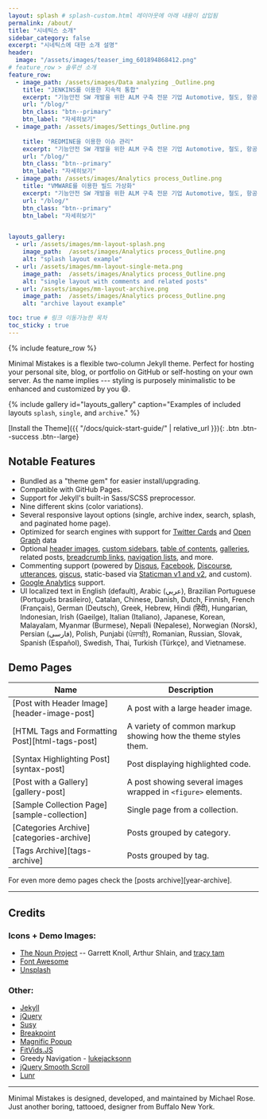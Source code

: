```yaml
---
layout: splash # splash-custom.html 레이아웃에 아래 내용이 삽입됨
permalink: /about/
title: "시네틱스 소개"
sidebar_category: false
excerpt: "시네틱스에 대한 소개 설명"
header:
  image: "/assets/images/teaser_img_601894868412.png"
# feature_row > 솔루션 소개
feature_row:
  - image_path: /assets/images/Data analyzing _Outline.png
    title: "JENKINS를 이용한 지속적 통합"
    excerpt: "​기능안전 SW 개발을 위한 ALM 구축 전문 기업 Automotive, 철도, 항공 SW 개발을 위한 지속적 통합과 빌드 가상화 컨설팅과 교육을 제공합니다."
    url: "/blog/"
    btn_class: "btn--primary"
    btn_label: "자세히보기"
  - image_path: /assets/images/Settings_Outline.png
    
    title: "REDMINE을 이용한 이슈 관리"
    excerpt: "​기능안전 SW 개발을 위한 ALM 구축 전문 기업 Automotive, 철도, 항공 SW 개발을 위한 지속적 통합과 빌드 가상화 컨설팅과 교육을 제공합니다."
    url: "/blog/"
    btn_class: "btn--primary"
    btn_label: "자세히보기"
  - image_path: /assets/images/Analytics process_Outline.png
    title: "VMWARE를 이용한 빌드 가상화"
    excerpt: "​기능안전 SW 개발을 위한 ALM 구축 전문 기업 Automotive, 철도, 항공 SW 개발을 위한 지속적 통합과 빌드 가상화 컨설팅과 교육을 제공합니다."
    url: "/blog/"
    btn_class: "btn--primary"
    btn_label: "자세히보기"      


layouts_gallery:
  - url: /assets/images/mm-layout-splash.png
    image_path:  /assets/images/Analytics process_Outline.png
    alt: "splash layout example"
  - url: /assets/images/mm-layout-single-meta.png
    image_path:  /assets/images/Analytics process_Outline.png
    alt: "single layout with comments and related posts"
  - url: /assets/images/mm-layout-archive.png
    image_path:  /assets/images/Analytics process_Outline.png
    alt: "archive layout example"

toc: true # 링크 이동가능한 목차
toc_sticky : true
---
```


{% include feature_row %}


Minimal Mistakes is a flexible two-column Jekyll theme. Perfect for hosting your personal site, blog, or portfolio on GitHub or self-hosting on your own server. As the name implies --- styling is purposely minimalistic to be enhanced and customized by you :smile:.

{% include gallery id="layouts_gallery" caption="Examples of included layouts `splash`, `single`, and `archive`." %}

[Install the Theme]({{ "/docs/quick-start-guide/" | relative_url }}){: .btn .btn--success .btn--large}

## Notable Features

- Bundled as a "theme gem" for easier install/upgrading.
- Compatible with GitHub Pages.
- Support for Jekyll's built-in Sass/SCSS preprocessor.
- Nine different skins (color variations).
- Several responsive layout options (single, archive index, search, splash, and paginated home page).
- Optimized for search engines with support for [Twitter Cards](https://dev.twitter.com/cards/overview) and [Open Graph](http://ogp.me/) data
- Optional [header images](https://mmistakes.github.io/minimal-mistakes/docs/layouts/#headers), [custom sidebars](https://mmistakes.github.io/minimal-mistakes/docs/layouts/#sidebars), [table of contents](https://mmistakes.github.io/minimal-mistakes/docs/helpers/#table-of-contents), [galleries](https://mmistakes.github.io/minimal-mistakes/docs/helpers/#gallery), related posts, [breadcrumb links](https://mmistakes.github.io/minimal-mistakes/docs/configuration/#breadcrumb-navigation-beta), [navigation lists](https://mmistakes.github.io/minimal-mistakes/docs/helpers/#navigation-list), and more.
- Commenting support (powered by [Disqus](https://disqus.com/), [Facebook](https://developers.facebook.com/docs/plugins/comments), [Discourse](https://www.discourse.org/), [utterances](https://utteranc.es/), [giscus](https://giscus.app/), static-based via [Staticman v1 and v2](https://staticman.net/), and custom).
- [Google Analytics](https://www.google.com/analytics/) support.
- UI localized text in English (default), Arabic (عربي), Brazilian Portuguese (Português brasileiro), Catalan, Chinese, Danish, Dutch, Finnish, French (Français), German (Deutsch), Greek, Hebrew, Hindi (हिंदी), Hungarian, Indonesian, Irish (Gaeilge), Italian (Italiano), Japanese, Korean, Malayalam, Myanmar (Burmese), Nepali (Nepalese), Norwegian (Norsk), Persian (فارسی), Polish, Punjabi (ਪੰਜਾਬੀ), Romanian, Russian, Slovak, Spanish (Español), Swedish, Thai, Turkish (Türkçe), and Vietnamese.

## Demo Pages

| Name                                        | Description                                           |
| ------------------------------------------- | ----------------------------------------------------- |
| [Post with Header Image][header-image-post] | A post with a large header image. |
| [HTML Tags and Formatting Post][html-tags-post] | A variety of common markup showing how the theme styles them. |
| [Syntax Highlighting Post][syntax-post] | Post displaying highlighted code. |
| [Post with a Gallery][gallery-post] | A post showing several images wrapped in `<figure>` elements. |
| [Sample Collection Page][sample-collection] | Single page from a collection. |
| [Categories Archive][categories-archive] | Posts grouped by category. |
| [Tags Archive][tags-archive] | Posts grouped by tag. |

For even more demo pages check the [posts archive][year-archive].



---

## Credits

### Icons + Demo Images:

- [The Noun Project](https://thenounproject.com) -- Garrett Knoll, Arthur Shlain, and [tracy tam](https://thenounproject.com/tracytam)
- [Font Awesome](http://fontawesome.io/)
- [Unsplash](https://unsplash.com/)

### Other:

- [Jekyll](https://jekyllrb.com/)
- [jQuery](https://jquery.com/)
- [Susy](http://susy.oddbird.net/)
- [Breakpoint](http://breakpoint-sass.com/)
- [Magnific Popup](http://dimsemenov.com/plugins/magnific-popup/)
- [FitVids.JS](http://fitvidsjs.com/)
- Greedy Navigation - [lukejacksonn](https://codepen.io/lukejacksonn/pen/PwmwWV)
- [jQuery Smooth Scroll](https://github.com/kswedberg/jquery-smooth-scroll)
- [Lunr](http://lunrjs.com)

---

Minimal Mistakes is designed, developed, and maintained by Michael Rose. Just another boring, tattooed, designer from Buffalo New York.
